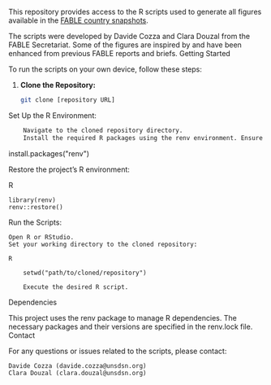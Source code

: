 This repository provides access to the R scripts used to generate all figures available in the [FABLE country snapshots](https://fableconsortium.org/publications/fable-pathways-for-sustainable-food-and-land-use-systems/).

The scripts were developed by Davide Cozza and Clara Douzal from the FABLE Secretariat. Some of the figures are inspired by and have been enhanced from previous FABLE reports and briefs.
Getting Started

To run the scripts on your own device, follow these steps:

1. **Clone the Repository:**
   ```bash
   git clone [repository URL]

Set Up the R Environment:
```R
    Navigate to the cloned repository directory.
    Install the required R packages using the renv environment. Ensure you have renv installed:
```

install.packages("renv")

Restore the project’s R environment:

R

    library(renv)
    renv::restore()

Run the Scripts:

    Open R or RStudio.
    Set your working directory to the cloned repository:

    R

        setwd("path/to/cloned/repository")

        Execute the desired R script.

Dependencies

This project uses the renv package to manage R dependencies. The necessary packages and their versions are specified in the renv.lock file.
Contact

For any questions or issues related to the scripts, please contact:

    Davide Cozza (davide.cozza@unsdsn.org)
    Clara Douzal (clara.douzal@unsdsn.org)
